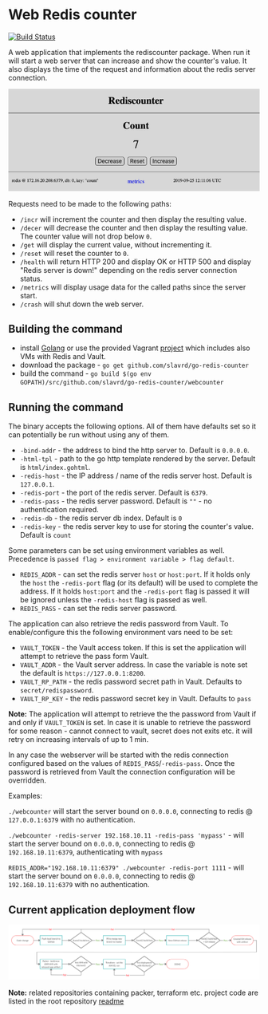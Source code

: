 # Web Redis counter

[![Build Status](https://travis-ci.com/slavrd/go-redis-counter.svg?branch=master)](https://travis-ci.com/slavrd/go-redis-counter)

A web application that implements the rediscounter package. When run it will start a web server that can increase and show the counter's value. It also displays the time of the request and information about the redis server connection.

![web counter screenshot](./screenshots/webcounter.png)

Requests need to be made to the following paths:

* `/incr` will increment the counter and then display the resulting value.
* `/decer` will decrease the counter and then display the resulting value. The counter value will not drop below `0`.
* `/get` will display the current value, without incrementing it.
* `/reset` will reset the counter to `0`.
* `/health` will return HTTP 200 and display OK or HTTP 500 and display "Redis server is down!" depending on the redis server connection status.
* `/metrics` will display usage data for the called paths since the server start.
* `/crash` will shut down the web server.

## Building the command

* install [Golang](https://golang.org/dl/) or use the provided Vagrant [project](../README.md#vagrant-environment) which includes also VMs with Redis and Vault.
* download the package - `go get github.com/slavrd/go-redis-counter`
* build the command - `go build $(go env GOPATH)/src/github.com/slavrd/go-redis-counter/webcounter`

## Running the command

The binary accepts the following options. All of them have defaults set so it can potentially be run without using any of them.

* `-bind-addr` - the address to bind the http server to. Default is `0.0.0.0`.
* `-html-tpl` - path to the go http template rendered by the server. Default is `html/index.gohtml`.
* `-redis-host` - the IP address / name of the redis server host. Default is `127.0.0.1`.
* `-redis-port` - the port of the redis server. Default is `6379`.
* `-redis-pass` - the redis server password. Default is `""` - no authentication required.
* `-redis-db` - the redis server db index. Default is `0`
* `-redis-key` - the redis server key to use for storing the counter's value. Default is `count`

Some parameters can be set using environment variables as well. Precedence is `passed flag > environment variable > flag default`.

* `REDIS_ADDR` - can set the redis server `host` or `host:port`. If it holds only the `host` the `-redis-port` flag (or its default) will be used to complete the address. If it holds `host:port` and the `-redis-port` flag is passed it will be ignored unless the `-redis-host` flag is passed as well.
* `REDIS_PASS` - can set the redis server password.

The application can also retrieve the redis password from Vault. To enable/configure this the following environment vars need to be set:

* `VAULT_TOKEN` - the Vault access token. If this is set the application will attempt to retrieve the pass form Vault.
* `VAULT_ADDR` - the Vault server address. In case the variable is note set the default is `https://127.0.0.1:8200`.
* `VAULT_RP_PATH` - the redis password secret path in Vault. Defaults to `secret/redispassword`.
* `VAULT_RP_KEY` - the redis password secret key in Vault. Defaults to `pass`

**Note:** The application will attempt to retrieve the the password from Vault if and only if `VAULT_TOKEN` is set. In case it is unable to retrieve the password for some reason - cannot connect to vault, secret does not exits etc. it will retry on increasing intervals of up to 1 min. 

In any case the webserver will be started with the redis connection configured based on the values of `REDIS_PASS`/`-redis-pass`. Once the password is retrieved from Vault the connection configuration will be overridden.

Examples:

`./webcounter` will start the server bound on `0.0.0.0`, connecting to redis @ `127.0.0.1:6379` with no authentication.

`./webcounter -redis-server 192.168.10.11 -redis-pass 'mypass'` - will start the server bound on `0.0.0.0`, connecting to redis @ `192.168.10.11:6379`, authenticating with `mypass`

`REDIS_ADDR="192.168.10.11:6379" ./webcounter -redis-port 1111` - will start the server bound on `0.0.0.0`, connecting to redis @ `192.168.10.11:6379` with no authentication.

## Current application deployment flow

![web counter screenshot](./screenshots/wc_deploy_flow.png)

**Note:** related repositories containing packer, terraform etc. project code are listed in the root repository [readme](../README.md#related-projects)